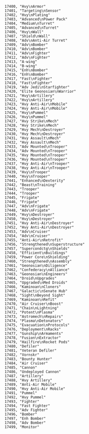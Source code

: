 ﻿```text
17400, "Hvy\nArmor"
17401, "Targeting\nSensor"
17402, "Hvy\nPlating"
17403, "Advanced\nPower Pack"
17404, "Medium\nTurret"
17405, "Advanced\nTurret"
17406, "Hvy\nWall"
17407, "Shield\nWall"
17408, "Adv\nAnti-Air Turret"
17409, "Adv\nBomber"
17410, "Adv\nBomber"
17411, "Adv\nFighter"
17412, "Adv\nFighter"
17413, "A-wing"
17414, "B-wing"
17415, "Enh\nBomber"
17416, "Enh\nBomber"
17417, "Fast\nFighter"
17418, "Fast\nFighter"
17419, "Adv Jedi\nStarfighter"
17420, "Elite Geonosian\nWarrior"
17421, "Hvy\nArtillery"
17422, "Hvy\nArtillery"
17423, "Hvy Anti-Air\nMobile"
17424, "Hvy Anti-Air\nMobile"
17425, "Hvy\nPummel"
17426, "Hvy\nPummel"
17427, "Hvy Strike\nMech"
17428, "Hvy Strike\nMech"
17429, "Hvy Mech\nDestroyer"
17430, "Hvy Mech\nDestroyer"
17431, "Hvy Assault\nMech"
17432, "Hvy Assault\nMech"
17433, "Adv Mounted\nTrooper"
17434, "Adv Mounted\nTrooper"
17435, "Hvy Mounted\nTrooper"
17436, "Hvy Mounted\nTrooper"
17437, "Hvy Anti-Air\nTrooper"
17438, "Hvy Anti-Air\nTrooper"
17439, "Hvy\nTrooper"
17440, "Hvy\nTrooper"
17441, "Enhanced\nDexterity"
17442, "Beast\nTraining"
17443, "Trooper"
17444, "Trooper"
17445, "Frigate"
17446, "Frigate"
17447, "Adv\nFrigate"
17448, "Adv\nFrigate"
17449, "Hvy\nDestroyer"
17450, "Hvy\nDestroyer"
17451, "Hvy Anti-Air\nDestroyer"
17452, "Hvy Anti-Air\nDestroyer"
17453, "Adv\nCruiser"
17454, "Adv\nCruiser"
17455, "Anti-Air\nRetrofit"
17456, "Strengthened\nSuperstructure"
17457, "Supercondctg\nShields"
17458, "Efficient\nBuildings"
17459, "Power Core\nShielding"
17460, "Strengthened\nAssembly"
17461, "Geonosian\nDiligence"
17462, "Confederacy\nAlliance"
17463, "Geonosian\nEngineers"
17464, "Droid\nUpgrades"
17465, "Upgraded\nMed Droids"
17466, "Kaminoan\nCloners"
17467, "Galactic\nSenate Hub"
17468, "Sight\nBeyond Sight"
17469, "Kaminoan\nRefit"
17470, "Air Cruiser\nBoost"
17471, "Chain\nLightning"
17472, "Potent\nPlasma"
17473, "Astromech\nRepairs"
17474, "Plasma\nDetonators"
17475, "Evacuation\nProtocols"
17476, "Deployment\nRacks"
17477, "Gunship\nArmaments"
17478, "Fusion\nExtractor"
17479, "Hailfire\nRocket Pods"
17480, "Defiler"
17481, "Veteran Defiler"
17482, "Vornskr"
17483, "Bounty Hunter"
17484, "Air Cruiser"
17485, "Cannon"
17486, "Undeployed Cannon"
17487, "Artillery"
17488, "Hvy Artillery"
17489, "Anti-Air Mobile"
17490, "Hvy Anti-Air Mobile"
17491, "Pummel"
17492, "Hvy Pummel"
17493, "Fighter"
17494, "Fast Fighter"
17495, "Adv Fighter"
17496, "Bomber"
17497, "Enh Bomber"
17498, "Adv Bomber"
17499, "Monitor"
```